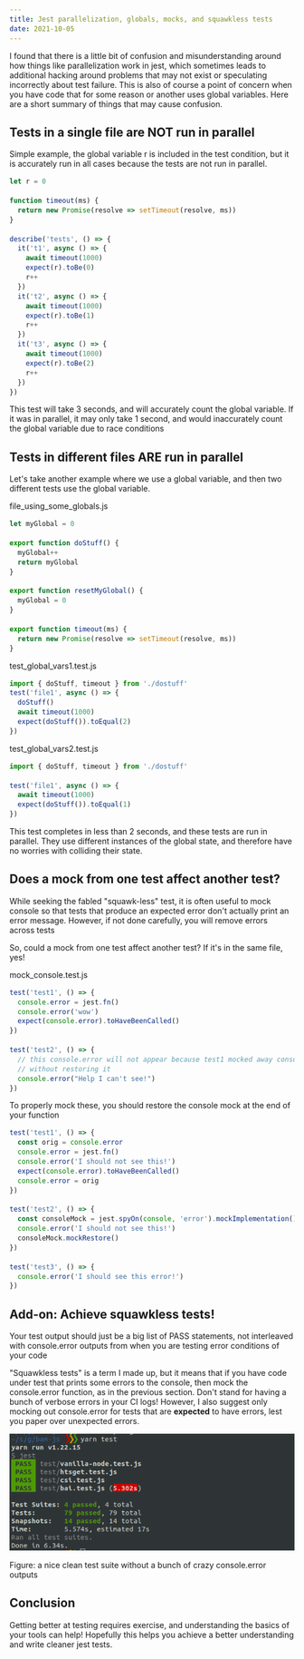 ```yaml
---
title: Jest parallelization, globals, mocks, and squawkless tests
date: 2021-10-05
---
```


I found that there is a little bit of confusion and misunderstanding around how
things like parallelization work in jest, which sometimes leads to additional
hacking around problems that may not exist or speculating incorrectly about
test failure. This is also of course a point of concern when you have code that
for some reason or another uses global variables. Here are a short summary of
things that may cause confusion.

## Tests in a single file are NOT run in parallel

Simple example, the global variable r is included in the test condition, but it
is accurately run in all cases because the tests are not run in parallel.

```js
let r = 0

function timeout(ms) {
  return new Promise(resolve => setTimeout(resolve, ms))
}

describe('tests', () => {
  it('t1', async () => {
    await timeout(1000)
    expect(r).toBe(0)
    r++
  })
  it('t2', async () => {
    await timeout(1000)
    expect(r).toBe(1)
    r++
  })
  it('t3', async () => {
    await timeout(1000)
    expect(r).toBe(2)
    r++
  })
})
```

This test will take 3 seconds, and will accurately count the global variable.
If it was in parallel, it may only take 1 second, and would inaccurately count
the global variable due to race conditions

## Tests in different files ARE run in parallel

Let's take another example where we use a global variable, and then two
different tests use the global variable.

file_using_some_globals.js

```js
let myGlobal = 0

export function doStuff() {
  myGlobal++
  return myGlobal
}

export function resetMyGlobal() {
  myGlobal = 0
}

export function timeout(ms) {
  return new Promise(resolve => setTimeout(resolve, ms))
}
```

test_global_vars1.test.js

```js
import { doStuff, timeout } from './dostuff'
test('file1', async () => {
  doStuff()
  await timeout(1000)
  expect(doStuff()).toEqual(2)
})
```

test_global_vars2.test.js

```js
import { doStuff, timeout } from './dostuff'

test('file1', async () => {
  await timeout(1000)
  expect(doStuff()).toEqual(1)
})
```

This test completes in less than 2 seconds, and these tests are run in
parallel. They use different instances of the global state, and therefore have
no worries with colliding their state.

## Does a mock from one test affect another test?

While seeking the fabled "squawk-less" test, it is often useful to mock console
so that tests that produce an expected error don't actually print an error
message. However, if not done carefully, you will remove errors across tests

So, could a mock from one test affect another test? If it's in the same file,
yes!

mock_console.test.js

```js
test('test1', () => {
  console.error = jest.fn()
  console.error('wow')
  expect(console.error).toHaveBeenCalled()
})

test('test2', () => {
  // this console.error will not appear because test1 mocked away console.error
  // without restoring it
  console.error("Help I can't see!")
})
```

To properly mock these, you should restore the console mock at the end of your
function

```js
test('test1', () => {
  const orig = console.error
  console.error = jest.fn()
  console.error('I should not see this!')
  expect(console.error).toHaveBeenCalled()
  console.error = orig
})

test('test2', () => {
  const consoleMock = jest.spyOn(console, 'error').mockImplementation()
  console.error('I should not see this!')
  consoleMock.mockRestore()
})

test('test3', () => {
  console.error('I should see this error!')
})
```

## Add-on: Achieve squawkless tests!

Your test output should just be a big list of PASS statements, not interleaved
with console.error outputs from when you are testing error conditions of your
code

"Squawkless tests" is a term I made up, but it means that if you have code
under test that prints some errors to the console, then mock the console.error
function, as in the previous section. Don't stand for having a bunch of verbose
errors in your CI logs! However, I also suggest only mocking out console.error
for tests that are **expected** to have errors, lest you paper over unexpected
errors.

![](/media/squawkless_tests.png)

Figure: a nice clean test suite without a bunch of crazy console.error outputs

## Conclusion

Getting better at testing requires exercise, and understanding the basics of
your tools can help! Hopefully this helps you achieve a better understanding
and write cleaner jest tests.
